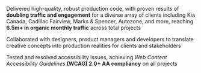 <p className="prose w-full text-left font-quicksand text-base lg:text-lg">
  Delivered high-quality, robust production code, with proven results of <b>doubling traffic and engagement</b> for a diverse array of clients including Kia Canada, Cadillac Fairview, Marks & Spencer, Autozone, and more, reaching <b>6.5m+ in organic monthly traffic</b> across total projects
</p>
<p className="prose w-full text-left font-quicksand text-base lg:text-lg">
  Collaborated with designers, product managers and developers to translate creative concepts into production realities for clients and stakeholders
</p>
<p className="prose w-full text-left font-quicksand text-base lg:text-lg">
  Tested and resolved accessibility issues, achieving <i>Web Content Accessibility Guidelines</i> <b>(WCAG) 2.0+ AA compliancy</b> on all projects
</p>

